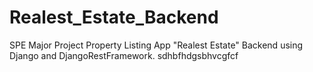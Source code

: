 # Realest_Estate_Backend
SPE Major Project Property Listing App "Realest Estate" Backend using Django and DjangoRestFramework. sdhbfhdgsbhvcgfcf
